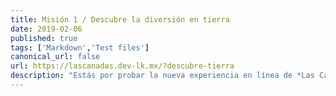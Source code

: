 ```yaml
---
title: Misión 1 / Descubre la diversión en tierra
date: 2019-02-06
published: true
tags: ['Markdown','Test files']
canonical_url: false
url: https://lascanadas.dev-lk.mx/?descubre-tierra
description: "Estás por probar la nueva experiencia en línea de *Las Cañadas*, encuentra el apartado ’Tierra’ y accede al contenido para descubrir la diversión en tierra que ofrece "
---
```

